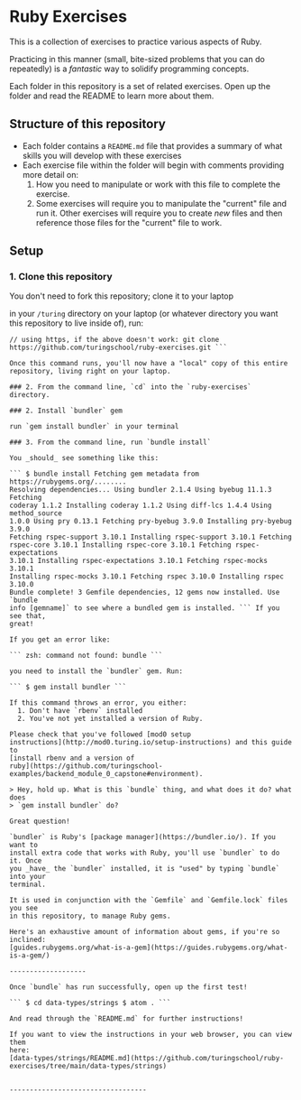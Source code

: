 # Ruby Exercises

This is a collection of exercises to practice various aspects of Ruby.

Practicing in this manner (small, bite-sized problems that you can do
repeatedly) is a _fantastic_ way to solidify programming concepts.

Each folder in this repository is a set of related exercises. Open up the
folder and read the README to learn more about them.

## Structure of this repository
- Each folder contains a `README.md` file that provides a summary of what
  skills you will develop with these exercises
- Each exercise file within the folder will begin with comments providing more
  detail on:
  1. How you need to manipulate or work with this file to complete the
  exercise.
  2. Some exercises will require you to manipulate the "current" file and run
  it. Other exercises will require you to create _new_ files and then reference
  those files for the "current" file to work.

## Setup

### 1. Clone this repository

You don't need to fork this repository; clone it to your laptop

in your `/turing` directory on your laptop (or whatever directory you want this
repository to live inside of), run:

``` // using ssh keys git clone git@github.com:turingschool/ruby-exercises.git
// using https, if the above doesn't work: git clone
https://github.com/turingschool/ruby-exercises.git ```

Once this command runs, you'll now have a "local" copy of this entire
repository, living right on your laptop.

### 2. From the command line, `cd` into the `ruby-exercises` directory.

### 2. Install `bundler` gem

run `gem install bundler` in your terminal

### 3. From the command line, run `bundle install`

You _should_ see something like this:

``` $ bundle install Fetching gem metadata from https://rubygems.org/........
Resolving dependencies... Using bundler 2.1.4 Using byebug 11.1.3 Fetching
coderay 1.1.2 Installing coderay 1.1.2 Using diff-lcs 1.4.4 Using method_source
1.0.0 Using pry 0.13.1 Fetching pry-byebug 3.9.0 Installing pry-byebug 3.9.0
Fetching rspec-support 3.10.1 Installing rspec-support 3.10.1 Fetching
rspec-core 3.10.1 Installing rspec-core 3.10.1 Fetching rspec-expectations
3.10.1 Installing rspec-expectations 3.10.1 Fetching rspec-mocks 3.10.1
Installing rspec-mocks 3.10.1 Fetching rspec 3.10.0 Installing rspec 3.10.0
Bundle complete! 3 Gemfile dependencies, 12 gems now installed. Use `bundle
info [gemname]` to see where a bundled gem is installed. ``` If you see that,
great!

If you get an error like:

``` zsh: command not found: bundle ```

you need to install the `bundler` gem. Run:

``` $ gem install bundler ```

If this command throws an error, you either:
  1. Don't have `rbenv` installed
  2. You've not yet installed a version of Ruby.

Please check that you've followed [mod0 setup
instructions](http://mod0.turing.io/setup-instructions) and this guide to
[install rbenv and a version of
ruby](https://github.com/turingschool-examples/backend_module_0_capstone#environment).

> Hey, hold up. What is this `bundle` thing, and what does it do? what does
> `gem install bundler` do?

Great question!

`bundler` is Ruby's [package manager](https://bundler.io/). If you want to
install extra code that works with Ruby, you'll use `bundler` to do it. Once
you _have_ the `bundler` installed, it is "used" by typing `bundle` into your
terminal.

It is used in conjunction with the `Gemfile` and `Gemfile.lock` files you see
in this repository, to manage Ruby gems.

Here's an exhaustive amount of information about gems, if you're so inclined:
[guides.rubygems.org/what-is-a-gem](https://guides.rubygems.org/what-is-a-gem/)

-------------------

Once `bundle` has run successfully, open up the first test!

``` $ cd data-types/strings $ atom . ```

And read through the `README.md` for further instructions!

If you want to view the instructions in your web browser, you can view them
here:
[data-types/strings/README.md](https://github.com/turingschool/ruby-exercises/tree/main/data-types/strings)


----------------------------------
